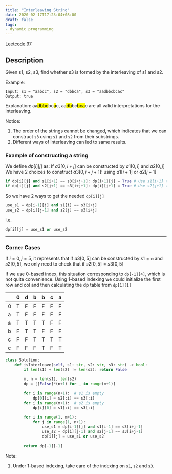 ```yaml
---
title: "Interleaving String"
date: 2020-02-17T17:23:04+08:00
draft: false
tags:
- dynamic programming
---
```


<!--more-->

[Leetcode 97](https://leetcode.com/problems/interleaving-string/)

## Description

Given s1, s2, s3, find whether s3 is formed by the interleaving of s1 and s2.

Example:
```
Input: s1 = "aabcc", s2 = "dbbca", s3 = "aadbbcbcac"
Output: true
```
Explanation: aa<mark>dbbc</mark>bc<mark>a</mark>c, aa<mark>db</mark>bc<mark>bca</mark>c are all valid interpretations for the interleaving.

Notice:
1. The order of the strings cannot be changed, which indicates that we can construct `s3` using `s1` and `s2` from their substrings.
2. Different ways of interleaving can led to same results.

### Example of constructing a string

We define $dp[i][j]$ as:  If $a3[0, i+j]$ can be constructed by $a1[0, i]$ and $a2[0, j]$
We have 2 choices to construct $a3[0, i+j+1]$: using $a1[i+1]$ or $a2[j+1]$

```python
if dp[i][j] and s1[i+1] == s3[i+j+1]: dp[i+1][j] = True # Use s1[i+1] to construct s3[i+j+1]
if dp[i][j] and s2[j+1] == s3[i+j+1]: dp[i][j+1] = True # Use s2[j+1] to construct s3[i+j+1]
```
So we have 2 ways to get the needed `dp[i][j]`

```python
use_s1 = dp[i-1][j] and s1[i] == s3[i+j]
use_s2 = dp[i][j-1] and s2[j] == s3[i+j]
```
i.e.

```python
dp[i][j] = use_s1 or use_s2
```
---

### Corner Cases

If $i=0, j=5$, it represents that if $a3[0, 5]$ can be constructed by $s1=\varnothing$ and $s2[0,5]$, we only need to check that if $s2[0,5] = s3[0,5]$

If we use 0-based index, this situation corresponding to `dp[-1][4]`, which is not quite convenience. Using 1-based indexing we could initialize the first row and col and then calculating the dp table from `dp[1][1]`

|   | 0 | d | b | b | c | a |
|---|---|---|---|---|---|---|
| 0 | T | F | F | F | F | F |
| a | T | F | F | F | F | F |
| a | T | T | T | T | F | F |
| b | F | T | T | F | F | F |
| c | F | F | T | T | T | T |
| c | F | F | F | T | F | T |

```python
class Solution:
    def isInterleave(self, s1: str, s2: str, s3: str) -> bool:
        if len(s1) + len(s2) != len(s3): return False
        
        m, n = len(s1), len(s2)
        dp = [[False]*(n+1) for _ in range(m+1)]
        
        for i in range(n+1):  # s1 is empty
            dp[0][i] = s2[:i] == s3[:i]
        for i in range(m+1):  # s2 is empty
            dp[i][0] = s1[:i] == s3[:i]
        
        for i in range(1, m+1):
            for j in range(1, n+1):
                use_s1 = dp[i-1][j] and s1[i-1] == s3[i+j-1]
                use_s2 = dp[i][j-1] and s2[j-1] == s3[i+j-1]
                dp[i][j] = use_s1 or use_s2
        
        return dp[-1][-1]
```

Note:
1. Under 1-based indexing, take care of the indexing on `s1`, `s2` and `s3`.
